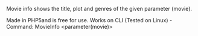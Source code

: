 Movie info shows the title, plot and genres of the given parameter (movie).

Made in PHP5and is free for use.
Works on CLI (Tested on Linux) - Command: MovieInfo <parameter(movie)>
